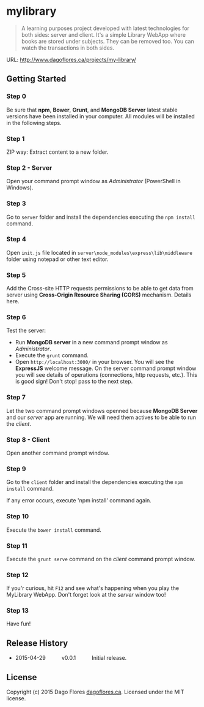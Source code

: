 # mylibrary

> A learning purposes project developed with latest technologies for both sides: server and client. It's a simple Library WebApp where books are stored under subjects. They can be removed too. You can watch the transactions in both sides.

URL: http://www.dagoflores.ca/projects/my-library/

## Getting Started
### Step 0
Be sure that **npm**, **Bower**, **Grunt**, and **MongoDB Server** latest stable versions have been installed in your computer. All modules will be installed in the following steps.

### Step 1
ZIP way: Extract content to a new folder.

### Step 2 - Server
Open your command prompt window as *Administrator* (PowerShell in Windows).

### Step 3
Go to `server` folder and install the dependencies executing the `npm install` command.

### Step 4
Open `init.js` file located in `server\node_modules\express\lib\middleware` folder using notepad or other text editor.

### Step 5
Add the Cross-site HTTP requests permissions to be able to get data from server using **Cross-Origin Resource Sharing (CORS)** mechanism. Details here.

### Step 6
Test the server:
* Run **MongoDB server** in a new command prompt window as *Administrator*.
* Execute the `grunt` command.
* Open `http://localhost:3000/` in your browser. You will see the **ExpressJS** welcome message. On the server command prompt window you will see details of operations (connections, http requests, etc.). This is good sign! Don't stop! pass to the next step.

### Step 7
Let the two command prompt windows openned because **MongoDB Server** and our *server* app are running. We will need them actives to be able to run the *client*.

### Step 8 - Client
Open another command prompt window.

### Step 9
Go to the `client` folder and install the dependencies executing the `npm install` command.

If any error occurs, execute 'npm install' command again.

### Step 10
Execute the `bower install` command.

### Step 11
Execute the `grunt serve` command on the *client* command prompt window.

### Step 12
If you'r curious, hit `F12` and see what's happening when you play the MyLibrary WebApp. Don't forget look at the *server* window too!

### Step 13
Have fun!

## Release History
* 2015-04-29   v0.0.1   Initial release.

## License
Copyright (c) 2015 Dago Flores [dagoflores.ca](http://www.dagoflores.ca).
Licensed under the MIT license.
